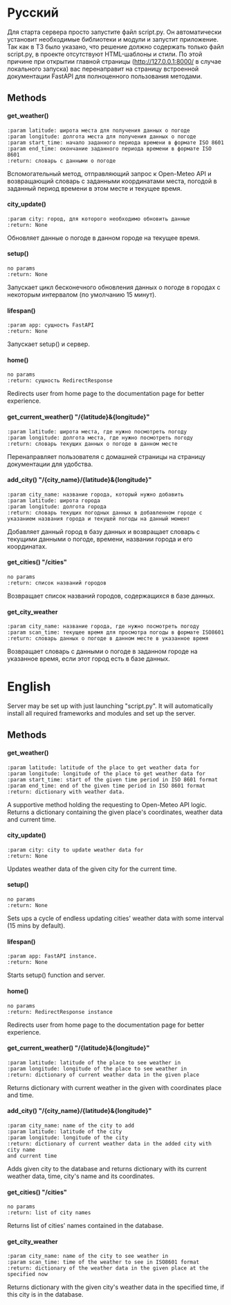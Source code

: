 # Русский
Для старта сервера просто запустите файл script.py. Он автоматически установит необходимые библиотеки и модули и запустит приложение. 
Так как в ТЗ было указано, что решение должно содержать только файл script.py, в проекте отсутствуют HTML-шаблоны и стили. По этой причине при открытии главной страницы 
(http://127.0.0.1:8000/ в случае локального запуска) вас перенаправит на страницу встроенной документации FastAPI для полноценного пользования методами.
## Methods
#### get_weather()
	:param latitude: широта места для получения данных о погоде
	:param longitude: долгота места для получения данных о погоде
	:param start_time: начало заданного периода времени в формате ISO 8601
	:param end_time: окончание заданного периода времени в формате ISO 8601
	:return: словарь с данными о погоде
Вспомогательный метод, отправляющий запрос к Open-Meteo API и возвращающий словарь с заданными координатами места, погодой в заданный период времени в этом месте и текущее время.
#### city_update()
	:param city: город, для которого необходимо обновить данные
	:return: None
Обновляет данные о погоде в данном городе на текущее время.
#### setup()
	no params
	:return: None
Запускает цикл бесконечного обновления данных о погоде в городах с некоторым интервалом (по умолчанию 15 минут).
#### lifespan()
	:param app: сущность FastAPI
	:return: None
Запускает setup() и сервер.
#### home()
	no params
	:return: сущность RedirectResponse
Redirects user from home page to the documentation page for better experience.
#### get_current_weather() "/{latitude}&{longitude}"
	:param latitude: широта места, где нужно посмотреть погоду
	:param longitude: долгота места, где нужно посмотреть погоду
	:return: словарь текущих данных о погоде в данном месте
Перенаправляет пользователя с домашней страницы на страницу документации для удобства.
#### add_city() "/{city_name}/{latitude}&{longitude}"
	:param city_name: название города, который нужно добавить
	:param latitude: широта города
	:param longitude: долгота города
	:return: словарь текущих погодных данных в добавленном городе с указанием названия города и текущей погоды на данный момент
Добавляет данный город в базу данных и возвращает словарь с текущими данными о погоде, времени, названии города и его координатах.
#### get_cities() "/cities"
	no params
	:return: список названий городов
Возвращает список названий городов, содержащихся в базе данных.
#### get_city_weather
	:param city_name: название города, где нужно посмотреть погоду
	:param scan_time: текущее время для просмотра погоды в формате ISO8601
	:return: словарь данных о погоде в данном месте в указанное время
Возвращает словарь с данными о погоде в заданном городе на указанное время, если этот город есть в базе данных.

# English
Server may be set up with just launching "script.py". It will automatically install all required frameworks and modules and set up the server.
## Methods
#### get_weather()
	:param latitude: latitude of the place to get weather data for
	:param longitude: longitude of the place to get weather data for
	:param start_time: start of the given time period in ISO 8601 format
	:param end_time: end of the given time period in ISO 8601 format
	:return: dictionary with weather data.
A supportive method holding the requesting to Open-Meteo API logic. Returns a dictionary containing the given place's coordinates, weather data and current time.
#### city_update()
	:param city: city to update weather data for
	:return: None
Updates weather data of the given city for the current time.
#### setup()
	no params
	:return: None
Sets ups a cycle of endless updating cities' weather data with some interval (15 mins by default).
#### lifespan()
	:param app: FastAPI instance.
	:return: None
Starts setup() function and server.
#### home()
	no params
	:return: RedirectResponse instance
Redirects user from home page to the documentation page for better experience.
#### get_current_weather() "/{latitude}&{longitude}"
	:param latitude: latitude of the place to see weather in
	:param longitude: longitude of the place to see weather in
	:return: dictionary of current weather data in the given place
Returns dictionary with current weather in the given with coordinates place and time.
#### add_city() "/{city_name}/{latitude}&{longitude}"
	:param city_name: name of the city to add
	:param latitude: latitude of the city
	:param longitude: longitude of the city
	:return: dictionary of current weather data in the added city with city name
	and current time
Adds given city to the database and returns dictionary with its current weather data, time, city's name and its coordinates.
#### get_cities() "/cities"
	no params
	:return: list of city names
Returns list of cities' names contained in the database.
#### get_city_weather
	:param city_name: name of the city to see weather in
	:param scan_time: time of the weather to see in ISO8601 format
	:return: dictionary of the weather data in the given place at the specified now
Returns dictionary with the given city's weather data in the specified time, if this city is in the database.
